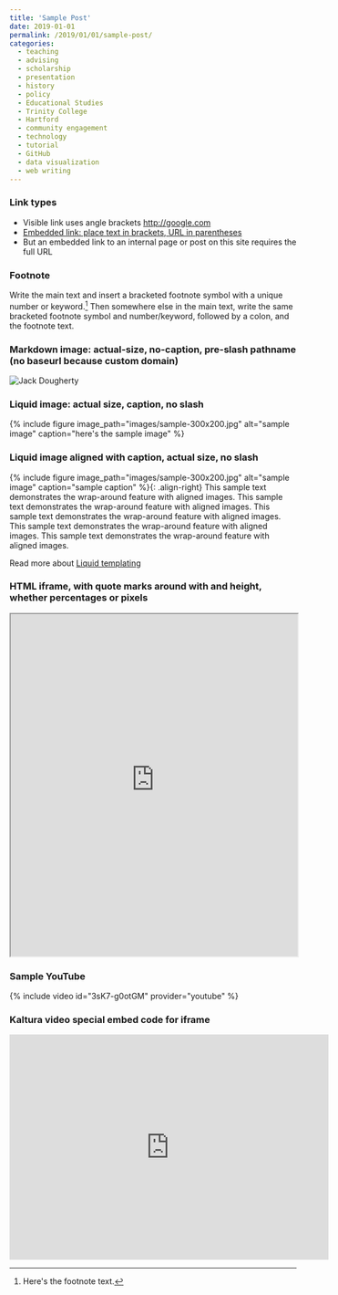 ```yaml
---
title: 'Sample Post'
date: 2019-01-01
permalink: /2019/01/01/sample-post/
categories:
  - teaching
  - advising
  - scholarship
  - presentation
  - history
  - policy
  - Educational Studies
  - Trinity College
  - Hartford
  - community engagement
  - technology
  - tutorial
  - GitHub
  - data visualization
  - web writing
---
```

### Link types
- Visible link uses angle brackets <http://google.com>
- [Embedded link: place text in brackets, URL in parentheses](http://google.com)
- But an embedded link to an internal page or post on this site requires the full URL

### Footnote
Write the main text and insert a bracketed footnote symbol with a unique number or keyword.[^keyword] Then somewhere else in the main text, write the same bracketed footnote symbol and number/keyword, followed by a colon, and the footnote text.

[^keyword]: Here's the footnote text.

### Markdown image: actual-size, no-caption, pre-slash pathname (no baseurl because custom domain)
![Jack Dougherty](/images/2019/dougherty-jack-150x150.jpg)

### Liquid image: actual size, caption, no slash  
{% include figure image_path="images/sample-300x200.jpg" alt="sample image" caption="here's the sample image" %}

### Liquid image aligned with caption, actual size, no slash
{% include figure image_path="images/sample-300x200.jpg" alt="sample image" caption="sample caption" %}{: .align-right}
This sample text demonstrates the wrap-around feature with aligned images. This sample text demonstrates the wrap-around feature with aligned images. This sample text demonstrates the wrap-around feature with aligned images. This sample text demonstrates the wrap-around feature with aligned images. This sample text demonstrates the wrap-around feature with aligned images.

Read more about [Liquid templating](https://jekyllrb.com/docs/liquid/) 

### HTML iframe, with quote marks around with and height, whether percentages or pixels
<iframe src="https://jackdougherty.youcanbook.me/" width="100%" height="600px"></iframe>

### Sample YouTube
{% include video id="3sK7-g0otGM" provider="youtube" %}

### Kaltura video special embed code for iframe
<iframe src="https://cdnapisec.kaltura.com/p/2366381/sp/236638100/embedIframeJs/uiconf_id/42684261/partner_id/2366381?iframeembed=true&playerId=kplayer&entry_id=1_aq660eab&flashvars[streamerType]=auto" width="560" height="395" allowfullscreen webkitallowfullscreen mozAllowFullScreen allow="autoplay *; fullscreen *; encrypted-media *" frameborder="0"></iframe>
